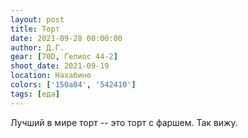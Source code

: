 ```yaml
---
layout: post
title: Торт
date: 2021-09-28 00:00:00
author: Д.Г.
gear: [70D, Гелиос 44-2]
shoot_date: 2021-09-19
location: Нахабино
colors: ['150a04', '542410']
tags: [еда]
---
```

Лучший в мире торт -- это торт с фаршем. Так вижу.
